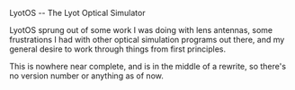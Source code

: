 LyotOS -- The Lyot Optical Simulator

LyotOS sprung out of some work I was doing with lens antennas, some
frustrations I had with other optical simulation programs out there,
and my general desire to work through things from first principles.

This is nowhere near complete, and is in the middle of a rewrite, so
there's no version number or anything as of now.